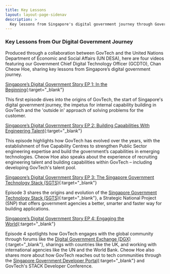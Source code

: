 ```yaml
---
title: Key Lessons
layout: layout-page-sidenav
description: >
  Key lessons from Singapore's digital government journey through Government Chief Digital Technology Officer, Chan Cheow Hoe's joint interview with the UN here.
---
```


### Key Lessons from Our Digital Government Journey

Produced through a collaboration between GovTech and the United Nations Department of Economic and Social Affairs (UN DESA), here are four videos featuring our Government Chief Digital Technology Officer (GCDTO), Chan Cheow Hoe, sharing key lessons from Singapore’s digital government journey. 

[Singapore’s Digital Government Story EP 1: In the Beginning](https://youtu.be/1qJ8aQdDQvw){:target="\_blank"}

This first episode dives into the origins of GovTech, the start of Singapore's digital government journey, the impetus for internal capability building in GovTech and the 'outside in' approach of solving problems for the customer.

[Singapore’s Digital Government Story EP 2: Building Capabilities With Engineering Talent](https://youtu.be/TEmIuECWBHM){:target="\_blank"}

This episode highlights how GovTech has evolved over the years, with the establishment of five Capability Centres to strengthen Public Sector engineering expertise and build the government’s capabilities in emerging technologies. Cheow Hoe also speaks about the experience of recruiting engineering talent and building capabilities within GovTech – including developing GovTech's talent pool.

[Singapore’s Digital Government Story EP 3: The Singapore Government Technology Stack (SGTS)](https://youtu.be/Wfc-Vg5KC8w){:target="\_blank"}

Episode 3 shares the origins and evolution of the [Singapore Government Technology Stack (SGTS)](/singapore-government-tech-stack/overview/index.html){:target="\_blank"}, a Strategic National Project (SNP) that offers government agencies a better, smarter and faster way for building applications.

[Singapore’s Digital Government Story EP 4: Engaging the World](https://youtu.be/wzko3Bef8Fk){:target="\_blank"}

Episode 4 spotlights how GovTech engages with the global community through forums like the [Digital Government Exchange (DGX)](/international-partnerships#digital-government-exchange){:target="_blank"}, sharings with countries like the UK, and working with international agencies like the UN and the World Bank. Cheow Hoe also shares more about how GovTech reaches out to tech communities through the [Singapore Government Developer Portal](https://www.developer.gov.sg){:target="_blank"} and GovTech's STACK Developer Conference.
